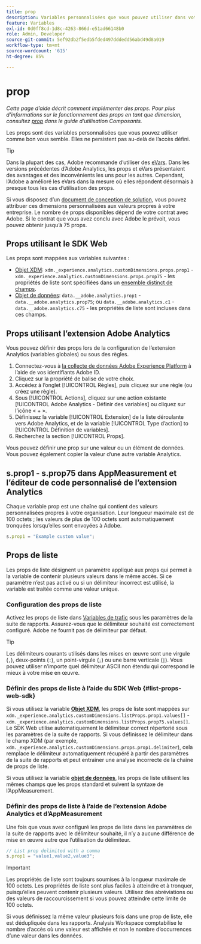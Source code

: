 ```yaml
---
title: prop
description: Variables personnalisées que vous pouvez utiliser dans votre mise en œuvre.
feature: Variables
exl-id: 0d0ff8cd-1d8c-4263-866d-e51ad66148b0
role: Admin, Developer
source-git-commit: 5ef92db2f5edb5fded497dddedd56abd49d8a019
workflow-type: tm+mt
source-wordcount: '615'
ht-degree: 85%

---
```


# prop

*Cette page d’aide décrit comment implémenter des props. Pour plus d’informations sur le fonctionnement des props en tant que dimension, consultez [prop](/help/components/dimensions/prop.md) dans le guide d’utilisation Composants.*

Les props sont des variables personnalisées que vous pouvez utiliser comme bon vous semble. Elles ne persistent pas au-delà de l’accès défini.

>[!TIP]
>
>Dans la plupart des cas, Adobe recommande d’utiliser des [eVars](evar.md). Dans les versions précédentes d’Adobe Analytics, les props et eVars présentaient des avantages et des inconvénients les uns pour les autres. Cependant, l’Adobe a amélioré les eVars dans la mesure où elles répondent désormais à presque tous les cas d’utilisation des props.

Si vous disposez d’un [document de conception de solution](/help/implement/prepare/solution-design.md), vous pouvez attribuer ces dimensions personnalisées aux valeurs propres à votre entreprise. Le nombre de props disponibles dépend de votre contrat avec Adobe. Si le contrat que vous avez conclu avec Adobe le prévoit, vous pouvez obtenir jusqu’à 75 props.

## Props utilisant le SDK Web

Les props sont mappées aux variables suivantes :

* [Objet XDM](/help/implement/aep-edge/xdm-var-mapping.md): `xdm._experience.analytics.customDimensions.props.prop1` - `xdm._experience.analytics.customDimensions.props.prop75` - les propriétés de liste sont spécifiées dans un [ensemble distinct de champs](#list-props-web-sdk).
* [Objet de données](/help/implement/aep-edge/data-var-mapping.md): `data.__adobe.analytics.prop1` - `data.__adobe.analytics.prop75`; ou `data.__adobe.analytics.c1` - `data.__adobe.analytics.c75` - les propriétés de liste sont incluses dans ces champs.

## Props utilisant l’extension Adobe Analytics

Vous pouvez définir des props lors de la configuration de l’extension Analytics (variables globales) ou sous des règles.

1. Connectez-vous à [la collecte de données Adobe Experience Platform](https://experience.adobe.com/data-collection) à l’aide de vos identifiants Adobe ID.
2. Cliquez sur la propriété de balise de votre choix.
3. Accédez à l’onglet [!UICONTROL Règles], puis cliquez sur une règle (ou créez une règle).
4. Sous [!UICONTROL Actions], cliquez sur une action existante [!UICONTROL Adobe Analytics - Définir des variables] ou cliquez sur l’icône « + ».
5. Définissez la variable [!UICONTROL Extension] de la liste déroulante vers Adobe Analytics, et de la variable [!UICONTROL Type d’action] to [!UICONTROL Définition de variables].
6. Recherchez la section [!UICONTROL Props].

Vous pouvez définir une prop sur une valeur ou un élément de données. Vous pouvez également copier la valeur d’une autre variable Analytics.

## s.prop1 - s.prop75 dans AppMeasurement et l’éditeur de code personnalisé de l’extension Analytics

Chaque variable prop est une chaîne qui contient des valeurs personnalisées propres à votre organisation. Leur longueur maximale est de 100 octets ; les valeurs de plus de 100 octets sont automatiquement tronquées lorsqu’elles sont envoyées à Adobe.

```js
s.prop1 = "Example custom value";
```

## Props de liste

Les props de liste désignent un paramètre appliqué aux props qui permet à la variable de contenir plusieurs valeurs dans le même accès. Si ce paramètre n’est pas activé ou si un délimiteur incorrect est utilisé, la variable est traitée comme une valeur unique.

### Configuration des props de liste

Activez les props de liste dans [Variables de trafic](/help/admin/admin/c-manage-report-suites/c-edit-report-suites/c-traffic-variables/traffic-var.md) sous les paramètres de la suite de rapports. Assurez-vous que le délimiteur souhaité est correctement configuré. Adobe ne fournit pas de délimiteur par défaut.

>[!TIP]
>
>Les délimiteurs courants utilisés dans les mises en œuvre sont une virgule (`,`), deux-points (`:`), un point-virgule (`;`) ou une barre verticale (`|`). Vous pouvez utiliser n’importe quel délimiteur ASCII non étendu qui correspond le mieux à votre mise en œuvre.

### Définir des props de liste à l’aide du SDK Web {#list-props-web-sdk}

Si vous utilisez la variable [**Objet XDM**](/help/implement/aep-edge/xdm-var-mapping.md), les props de liste sont mappées sur `xdm._experience.analytics.customDimensions.listProps.prop1.values[]` - `xdm._experience.analytics.customDimensions.listProps.prop75.values[]`. Le SDK Web utilise automatiquement le délimiteur correct répertorié sous les paramètres de la suite de rapports. Si vous définissez le délimiteur dans le champ XDM (par exemple, `xdm._experience.analytics.customDimensions.props.prop1.delimiter`), cela remplace le délimiteur automatiquement récupéré à partir des paramètres de la suite de rapports et peut entraîner une analyse incorrecte de la chaîne de props de liste.

Si vous utilisez la variable [**objet de données**](/help/implement/aep-edge/data-var-mapping.md), les props de liste utilisent les mêmes champs que les props standard et suivent la syntaxe de l’AppMeasurement.

### Définir des props de liste à l’aide de l’extension Adobe Analytics et d’AppMeasurement

Une fois que vous avez configuré les props de liste dans les paramètres de la suite de rapports avec le délimiteur souhaité, il n’y a aucune différence de mise en œuvre autre que l’utilisation du délimiteur.

```js
// List prop delimited with a comma
s.prop1 = "value1,value2,value3";
```

>[!IMPORTANT]
>
>Les propriétés de liste sont toujours soumises à la longueur maximale de 100 octets. Les propriétés de liste sont plus faciles à atteindre et à tronquer, puisqu’elles peuvent contenir plusieurs valeurs. Utilisez des abréviations ou des valeurs de raccourcissement si vous pouvez atteindre cette limite de 100 octets.

Si vous définissez la même valeur plusieurs fois dans une prop de liste, elle est dédupliquée dans les rapports. Analysis Workspace comptabilise le nombre d’accès où une valeur est affichée et non le nombre d’occurrences d’une valeur dans les données.
